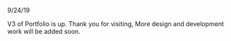 9/24/19

V3 of Portfolio is up. Thank you for visiting, More design and development work will be added soon.
